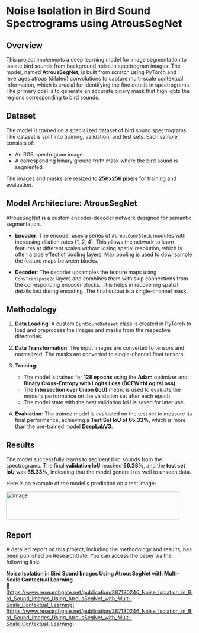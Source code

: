 # Noise Isolation in Bird Sound Spectrograms using AtrousSegNet

## Overview

This project implements a deep learning model for image segmentation to isolate bird sounds from background noise in spectrogram images. The model, named **AtrousSegNet**, is built from scratch using PyTorch and leverages atrous (dilated) convolutions to capture multi-scale contextual information, which is crucial for identifying the fine details in spectrograms. The primary goal is to generate an accurate binary mask that highlights the regions corresponding to bird sounds.

## Dataset

The model is trained on a specialized dataset of bird sound spectrograms. The dataset is split into training, validation, and test sets. Each sample consists of:
- An RGB spectrogram image.
- A corresponding binary ground truth mask where the bird sound is segmented.

The images and masks are resized to **256x256 pixels** for training and evaluation.

## Model Architecture: AtrousSegNet

AtrousSegNet is a custom encoder-decoder network designed for semantic segmentation.

- **Encoder**: The encoder uses a series of `AtrousConvBlock` modules with increasing dilation rates (1, 2, 4). This allows the network to learn features at different scales without losing spatial resolution, which is often a side effect of pooling layers. Max pooling is used to downsample the feature maps between blocks.

- **Decoder**: The decoder upsamples the feature maps using `ConvTranspose2d` layers and combines them with skip connections from the corresponding encoder blocks. This helps in recovering spatial details lost during encoding. The final output is a single-channel mask.

## Methodology

1. **Data Loading**: A custom `BirdSoundDataset` class is created in PyTorch to load and preprocess the images and masks from the respective directories.

2. **Data Transformation**: The input images are converted to tensors and normalized. The masks are converted to single-channel float tensors.

3. **Training**:
   - The model is trained for **128 epochs** using the **Adam** optimizer and **Binary Cross-Entropy with Logits Loss (BCEWithLogitsLoss)**.
   - The **Intersection over Union (IoU)** metric is used to evaluate the model's performance on the validation set after each epoch.
   - The model state with the best validation IoU is saved for later use.

4. **Evaluation**: The trained model is evaluated on the test set to measure its final performance, achieving a **Test Set IoU of 65.33%**, which is more than the pre-trained model **DeepLabV3**.

## Results

The model successfully learns to segment bird sounds from the spectrograms. The final **validation IoU** reached **66.28%**, and the **test set IoU** was **65.33%**, indicating that the model generalizes well to unseen data.

Here is an example of the model's prediction on a test image:

<img width="468" height="75" alt="image" src="https://github.com/user-attachments/assets/fd4c9f54-80ac-45ea-bae3-9de95aad6730" />

## Report

A detailed report on this project, including the methodology and results, has been published on ResearchGate. You can access the paper via the following link:

**Noise Isolation in Bird Sound Images Using AtrousSegNet with Multi-Scale Contextual Learning**  
🔗 [https://www.researchgate.net/publication/387180246_Noise_Isolation_in_Bird_Sound_Images_Using_AtrousSegNet_with_Multi-Scale_Contextual_Learning](https://www.researchgate.net/publication/387180246_Noise_Isolation_in_Bird_Sound_Images_Using_AtrousSegNet_with_Multi-Scale_Contextual_Learning)
